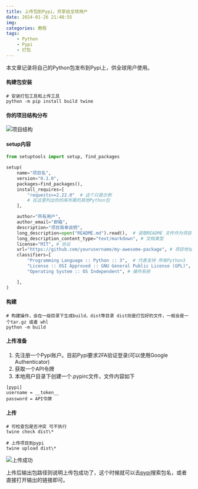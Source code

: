 ```yaml
---
title: 上传包到Pypi，共享给全球用户
date: 2024-01-26 21:48:55
img: 
categories: 教程
tags:
    - Python
    - Pypi
    - 打包
---
```


本文章记录将自己的Python包发布到Pypi上，供全球用户使用。

#### 构建包安装
```shell
# 安装打包工具和上传工具
python -m pip install build twine
```

#### 你的项目结构分布
![项目结构](https://e0180ed0.picture-bed-8ov.pages.dev/file/4f07f9c650ac975de6402.jpg)



#### setup内容
```Python
from setuptools import setup, find_packages

setup(
    name="项目名",
    version="0.1.0",
    packages=find_packages(),
    install_requires=[
        "requests>=2.22.0"  # 这个只是示例
        # 在这里列出你的库所需的其他Python包
    ],

    author="所有用户",
    author_email="邮箱",
    description="项目简单说明",
    long_description=open("README.md").read(),  # 读取README 文件作为项目介绍
    long_description_content_type="text/markdown", # 文档类型
    license="MIT", # 协议
    url="https://github.com/yourusername/my-awesome-package", # 项目地址
    classifiers=[
        "Programming Language :: Python :: 3",  # 代表支持 所有Python3
        "License :: OSI Approved :: GNU General Public License (GPL)", # lincense 说明
        "Operating System :: OS Independent", # 操作系统

    ],
)
```
#### 构建
```shell
# 构建操作，会在一级目录下生成build，dist等目录 dist则是打包好的文件，一般会是一个tar.gz 或者 whl 
python -m build 
```

#### 上传准备
1. 先注册一个Pypi账户。目前Pypi要求2FA验证登录(可以使用Google Authenticator)
2. 获取一个API令牌
3. 本地用户目录下创建一个.pypirc文件，文件内容如下
```
[pypi]
username = __token__
password = API令牌
```

#### 上传
```shell
# 可检查包是否冲突 可不执行
twine check dist\*

# 上传项目到pypi
twine upload dist\*
```
![上传成功](https://e0180ed0.picture-bed-8ov.pages.dev/file/2b6e4727f5a723b554c79.jpg)


上传后输出包路径则说明上传包成功了，这个时候就可以去[pypi](https://pypi.org/)搜索包名，或者直接打开输出的链接即可。
